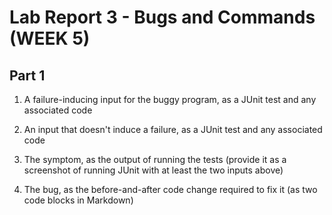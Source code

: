 # Lab Report 3 - Bugs and Commands (WEEK 5)

## Part 1
1. A failure-inducing input for the buggy program, as a JUnit test and any associated code

2. An input that doesn't induce a failure, as a JUnit test and any associated code

3. The symptom, as the output of running the tests (provide it as a screenshot of running JUnit with at least the two inputs above)

4. The bug, as the before-and-after code change required to fix it (as two code blocks in Markdown)
